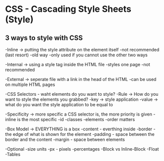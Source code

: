 # CSS -  Cascading Style Sheets (Style)

## 3 ways to style with CSS

-Inline -> putting the style attribute on the element itself
  -not recommended (last resort)
  -old way
  -only used if you cannot use the other two ways

-Internal -> using a style tag inside the HTML file
  -styles one page
  -not recommended

-External -> seperate file with a link in the head of the HTML
  -can be used on multiple HTML pages

-CSS Selectors - waht elements do you want to style?
-Rule -> How do you want to style the elements you grabbed?
  -key -> style application
  -value -> what do you want the style application to be equal to

  -Specificity -> more specific a CSS selector is, the more priority is given
    -inline is the most specific
    -id
    -classes
    -elements
    -order matters

  -Box Model -> EVERYTHING is a box
    -content - everthing inside
    -border - the edge of what is shown for the element
    -padding - space between the border and the content
    -margin - space between elements

  -Optional
    -size units
      -px - pixels
      -percentages
    -Block vs Inline-Block
    -Float
    -Tables